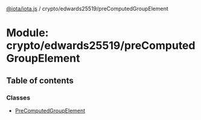 [@iota/iota.js](../README.md) / crypto/edwards25519/preComputedGroupElement

# Module: crypto/edwards25519/preComputedGroupElement

## Table of contents

### Classes

- [PreComputedGroupElement](../classes/crypto_edwards25519_preComputedGroupElement.PreComputedGroupElement.md)
